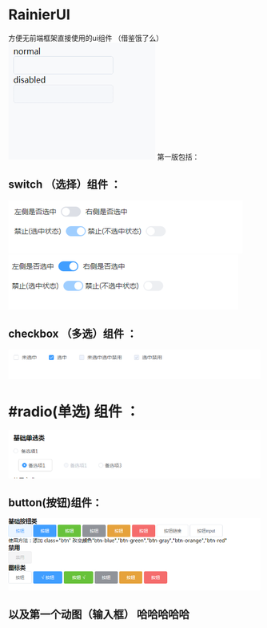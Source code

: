 ﻿# RainierUI
方便无前端框架直接使用的ui组件 （借鉴饿了么）
![Image text](./readme/input.gif)
第一版包括：
## switch （选择）组件 ：
![Image text](./readme/switch0.png)
![Image text](./readme/switch.png)
## checkbox （多选）组件 ：
![Image text](./readme/checkbox.png)
# #radio(单选) 组件 ：
![Image text](./readme/radio.png)
## button(按钮)组件：
![Image text](./readme/button.png)
## 以及第一个动图（输入框）   哈哈哈哈哈
